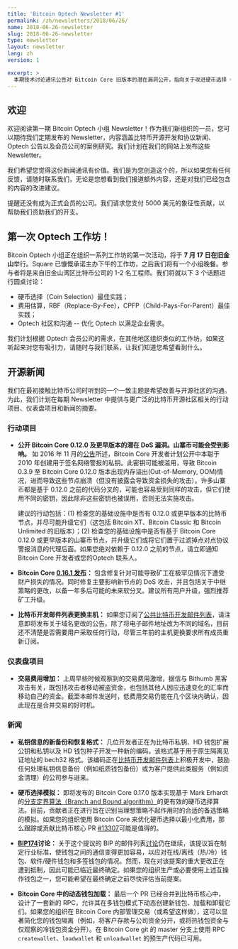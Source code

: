 ```yaml
---
title: 'Bitcoin Optech Newsletter #1'
permalink: /zh/newsletters/2018/06/26/
name: 2018-06-26-newsletter
slug: 2018-06-26-newsletter
type: newsletter
layout: newsletter
lang: zh
version: 1

excerpt: >
  本期技术讨论通讯公告对 Bitcoin Core 旧版本的潜在漏洞公开，指向关于改进硬币选择（Coin Selection）的 PR，并讨论 Bitcoin Core 多钱包模式下的动态钱包加载和卸载。
---
```


## 欢迎

欢迎阅读第一期 Bitcoin Optech 小组 Newsletter！作为我们新组织的一员，您可以期待我们定期发布的 Newsletter，内容涵盖比特币开源开发和协议新闻、Optech 公告以及会员公司的案例研究。我们计划在我们的网站上发布这些 Newsletter。

我们希望您觉得这份新闻通讯有价值。我们是为您创造这个的，所以如果您有任何反馈，请随时联系我们，无论是您想看到我们报道额外内容，还是对我们已经包含的内容的改进建议。

提醒还没有成为正式会员的公司。我们请求您支付 5000 美元的象征性贡献，以帮助我们资助我们的开支。

## 第一次 Optech 工作坊！

Bitcoin Optech 小组正在组织一系列工作坊的第一次活动，将于 **7 月 17 日在旧金山**举行。Square 已慷慨承诺主办下午的工作坊，之后我们将有一个小组晚餐。参与者将是来自旧金山湾区比特币公司的 1-2 名工程师。我们将就以下 3 个话题进行圆桌讨论：

- 硬币选择（Coin Selection）最佳实践；
- 费用估算，RBF（Replace-By-Fee），CPFP（Child-Pays-For-Parent）最佳实践；
- Optech 社区和沟通 -- 优化 Optech 以满足企业需求。

我们计划根据 Optech 会员公司的需求，在其他地区组织类似的工作坊。如果这听起来对您有吸引力，请随时与我们联系，让我们知道您希望看到什么。

## 开源新闻

我们在最初接触比特币公司时听到的一个一致主题是希望改善与开源社区的沟通。为此，我们计划在每期 Newsletter 中提供与更广泛的比特币开源社区相关的行动项目、仪表盘项目和新闻的摘要。

### 行动项目

- **<!--pending-dos-vulnerability-disclosure-for-bitcoin-core-0.12.0-and-earlier-->公开 Bitcoin Core 0.12.0 及更早版本的潜在 DoS 漏洞。山寨币可能会受到影响。** 如 2016 年 11 月的[公告][alert announcement]所述，Bitcoin Core 开发者计划公开中本聪于 2010 年创建用于签名网络警报的私钥。此密钥可能被滥用，导致 Bitcoin 0.3.9 至 Bitcoin Core 0.12.0 版本出现内存溢出(Out-of-Memory, OOM)情况，进而导致这些节点崩溃（但没有披露会导致资金损失的攻击）。许多山寨币都是基于 0.12.0 之前的代码分叉的，可能也容易受到同样的攻击，但它们使用不同的密钥，因此除非这些密钥也被误用，否则无法实施攻击。

  建议的行动包括：(1) 检查您的基础设施中是否有 0.12.0 或更早版本的比特币节点，并尽可能升级它们（这包括 Bitcoin XT、Bitcoin Classic 和 Bitcoin Unlimited 的旧版本）；(2) 检查您的基础设施中是否有基于 Bitcoin Core 0.12.0 或更早版本的山寨币节点，并升级它们或将它们置于过滤掉点对点协议警报消息的代理后面。如果您绝对依赖于 0.12.0 之前的节点，请立即通知 Bitcoin Core 开发者或您的Optech 联系人。

[alert announcement]: https://bitcoin.org/en/alert/2016-11-01-alert-retirement

- **Bitcoin Core [0.16.1 发布][]：** 包含修复针对可能导致矿工在极罕见情况下遭受财产损失的情况。同时修复主要影响新节点的 DoS 攻击，并且包括关于中继策略的更改，以备一年多后可能的未来软分叉。建议所有用户升级，强烈推荐矿工升级。

[0.16.1 发布]: https://bitcoincore.org/en/2018/06/15/release-0.16.1/

- **<!--bitcoin-dev-mailing-list-changing-hosts-->比特币开发邮件列表更换主机：** 如果您订阅了[公共比特币开发邮件列表][mailing list]，请注意即将发布关于域名更改的公告。除了将电子邮件地址改为不同的域名，目前还不清楚是否需要用户采取任何行动，尽管三年前的主机更换要求所有成员重新订阅。

[mailing list]: https://lists.linuxfoundation.org/pipermail/bitcoin-dev/

### 仪表盘项目

- **<!--transaction-fee-increase-->交易费用增加：** 上周早些时候观察到的交易费用激增，据信与 Bithumb 黑客攻击有关，既包括攻击者移动被盗资金，也包括其他人因应迅速变化的汇率而移动自己的资金。截至本邮件发送时，低费用交易仍能在几个区块内确认，因此现在是合并交易的好时机。

### 新闻

- **<!--new-backup-and-recovery-format-for-private-key-material-->私钥信息的新备份和恢复格式：** 几位开发者正在为比特币私钥、HD 钱包扩展公钥和私钥以及 HD 钱包种子开发一种新的编码。该格式基于用于原生隔离见证地址的 bech32 格式。该编码正在[比特币开发邮件列表][bech32x]上积极开发中，鼓励任何处理私钥信息备份（例如纸质钱包备份）或为客户提供此类服务（例如资金清理）的公司参与进来。

[bech32x]: https://lists.linuxfoundation.org/pipermail/bitcoin-dev/2018-June/016065.html

- **<!--coin-selection-simulations-->硬币选择模拟：** 即将发布的 Bitcoin Core 0.17.0 版本实现基于 Mark Erhardt 的[分支定界算法（Branch and Bound algorithm）][branch and bound paper]的更有效的硬币选择算法。目前，贡献者正在进行旨在识别当理想策略不起作用时的合适的备选策略的模拟。如果您的组织使用 Bitcoin Core 来优化硬币选择以最小化费用，那么跟踪或贡献比特币核心 PR [#13307][pr 13307]可能是值得的。

[branch and bound paper]: http://murch.one/wp-content/uploads/2016/11/erhardt2016coinselection.pdf
[pr 13307]: https://github.com/bitcoin/bitcoin/pull/13307


- **[BIP174][]讨论：** 关于这个提议的 BIP 的邮件列表[讨论][BIP174 discussion]仍在继续，该提议旨在制定行业标准，使钱包之间的通信变得更加容易，以应对在线/离线（热/冷）钱包、软件/硬件钱包和多签钱包的情况。然而，现在对该提案的重大更改正在遭到抵制，因此可能已临近最终确定。如果您的组织生产或必要使用上述互操作钱包之一，您可能希望在最终确定之前尽快评估当前提案。

[BIP174]: https://github.com/bitcoin/bips/blob/master/bip-0174.mediawiki
[BIP174 discussion]: https://lists.linuxfoundation.org/pipermail/bitcoin-dev/2018-June/016121.html


- **<!--dynamic-wallet-loading-in-bitcoin-core-->Bitcoin Core 中的动态钱包加载：** 最后一个 PR 已经合并到比特币核心中，设计了一套新的 RPC，允许其在多钱包模式下动态创建新钱包、加载和卸载它们。如果您的组织在 Bitcoin Core 内部管理交易（或希望这样做），这可以显著简化您的钱包隔离（例如，将客户存款与公司资金分开，或将热钱包资金与仅观察的冷钱包资金分开）。在 Bitcoin Core git 的 master 分支上使用 RPC `createwallet`、`loadwallet` 和 `unloadwallet` 的预生产代码已可用。